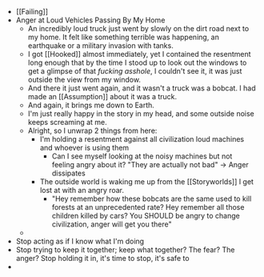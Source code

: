 - [[Failing]]
- Anger at Loud Vehicles Passing By My Home
	- An incredibly loud truck just went by slowly on the dirt road next to my home. It felt like something terrible was happening, an earthquake or a military invasion with tanks.
	- I got [[Hooked]] almost immediately, yet I contained the resentment long enough that by the time I stood up to look out the windows to get a glimpse of that _fucking asshole_, I couldn't see it, it was just outside the view from my window.
	- And there it just went again, and it wasn't a truck was a bobcat. I had made an [[Assumption]] about it was a truck.
	- And again, it brings me down to Earth.
	- I'm just really happy in the story in my head, and some outside noise keeps screaming at me.
	- Alright, so I unwrap 2 things from here:
		- I'm holding a resentment against all civilization loud machines and whoever is using them
			- Can I see myself looking at the noisy machines but not feeling angry about it? "They are actually not bad" -> Anger dissipates
		- The outside world is waking me up from the [[Storyworlds]] I get lost at with an angry roar.
			- "Hey remember how these bobcats are the same used to kill forests at an unprecedented rate? Hey remember all those children killed by cars? You SHOULD be angry to change civilization, anger will get you there"
	-
- Stop acting as if I know what I'm doing
- Stop trying to keep it together; keep what together? The fear? The anger? Stop holding it in, it's time to stop, it's safe to
-